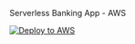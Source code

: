 Serverless Banking App - AWS

[![Deploy to AWS](https://d0.awsstatic.com/product-marketing/CloudFormation/cloudformation-deploy-button.png)](https://console.aws.amazon.com/cloudformation/home#/stacks/create/review?templateURL=https://your-s3-bucket.s3.amazonaws.com/banking-template.yaml&stackName=BankingApp)
